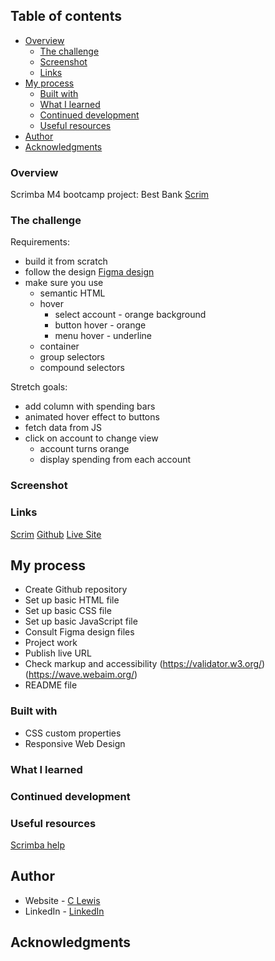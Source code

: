 
 ## Table of contents

- [Overview](#overview)
  - [The challenge](#the-challenge)
  - [Screenshot](#screenshot)
  - [Links](#links)
- [My process](#my-process)
  - [Built with](#built-with)
  - [What I learned](#what-i-learned)
  - [Continued development](#continued-development)
  - [Useful resources](#useful-resources)
- [Author](#author)
- [Acknowledgments](#acknowledgments)


### Overview

Scrimba M4 bootcamp project: Best Bank
[Scrim](https://scrimba.com/scrim/cocf84a259acc922196ded766)


### The challenge

Requirements:
- build it from scratch
- follow the design
[Figma design](https://www.figma.com/file/5OS7V37a4fo3WIDLL7YisW/BestBank-(Copy)?node-id=0-1&t=YMvZxkwdgvRu8CfE-0)
- make sure you use
   - semantic HTML
   - hover
      - select account - orange background
      - button hover - orange
      - menu hover - underline
   - container
   - group selectors
   - compound selectors

Stretch goals:
- add column with spending bars
- animated hover effect to buttons
- fetch data from JS
- click on account to change view 
  - account turns orange
  - display spending from each account


 ### Screenshot

### Links

[Scrim](https://scrimba.com/scrim/cocba4ac08b3c963968d84a7b)
[Github](https://github.com/casserole27/bestbank)
[Live Site](https://www.clewisdev.com/bestbank)

## My process

- Create Github repository
- Set up basic HTML file 
- Set up basic CSS file
- Set up basic JavaScript file
- Consult Figma design files
- Project work
- Publish live URL
- Check markup and accessibility
(https://validator.w3.org/)
(https://wave.webaim.org/)
- README file

### Built with

- CSS custom properties
- Responsive Web Design

### What I learned

### Continued development


### Useful resources

[Scrimba help](https://scrimba.com/scrim/cmZ86WCa)


## Author

- Website - [C Lewis](https://www.clewisdev.com)
- LinkedIn - [LinkedIn](https://www.linkedin.com/in/clewisdev/)


## Acknowledgments





